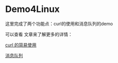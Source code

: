 # Demo4Linux

这里完成了两个功能点：curl的使用和消息队列的demo

可以查看 文章来了解更多的详情：

[curl 的简易使用](https://mp.weixin.qq.com/s?__biz=MzU4MjczMjUxMA==&mid=2247483781&idx=1&sn=b2dec0e036e34d8fec0fa09f982974a6&chksm=fdb29e34cac5172293624b3278b60ca9a0b9de0e7951e9e2ea4f53fb86e5e5fb66f5ba9ade6e&token=1172419917&lang=zh_CN#rd)

[消息队列](https://mp.weixin.qq.com/s?__biz=MzU4MjczMjUxMA==&mid=2247483776&idx=1&sn=a882a74b66ad1a6e2faa8eb18de96087&chksm=fdb29e31cac517274b393149793ca4922af88d3452e117c8df6dbc28dee45bf1d6452f1409ec&token=1172419917&lang=zh_CN#rd)
